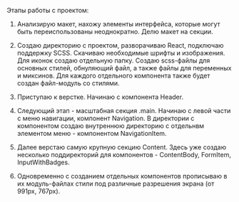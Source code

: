 Этапы работы с проектом:

1. Анализирую макет, нахожу элементы интерфейса, которые могут быть переиспользованы неоднократно. Делю макет на секции.

2. Создаю директорию с проектом, разворачиваю React, подключаю поддержку SCSS. Скачиваю необходимые шрифты и изображения. Для иконок создаю отдельную папку. Создаю scss-файлы для основных стилей, обнуляющий файл, а также файлы для переменных и миксинов. 
Для каждого отдельного компонента также будет создан файл-модуль со стилями.

3. Приступаю к верстке. Начинаю с компонента Header.

4. Следующий этап - масштабная секция .main. Начинаю с левой части с меню навигации, компонент Navigation. В директории с компонентом создаю внутреннюю директорию с отдельнвм элементом меню - компонентом NavigationItem.

5. Далее верстаю самую крупную секцию Content. Здесь уже создаю несколько поддиректорий для компонентов - ContentBody, FormItem, InputWithBadges.

6. Одновременно с созданием отдельных компонентов прописываю в их модуль-файлах стили под различные разрешения экрана (от 991px, 767px).